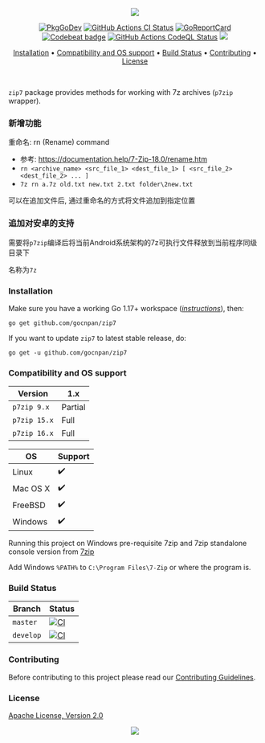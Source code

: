 <p align="center"><a href="#readme"><img src="https://gh.kaos.st/go-zip7.svg"/></a></p>

<p align="center">
  <a href="https://kaos.sh/g/zip7.v1"><img src="https://gh.kaos.st/godoc.svg" alt="PkgGoDev"></a>
  <a href="https://kaos.sh/w/zip7/ci"><img src="https://kaos.sh/w/zip7/ci.svg" alt="GitHub Actions CI Status" /></a>
  <a href="https://kaos.sh/r/zip7"><img src="https://kaos.sh/r/zip7.svg" alt="GoReportCard" /></a>
  <a href="https://kaos.sh/b/zip7"><img src="https://codebeat.co/badges/11fb655d-8da8-4694-a32b-b95ff9eed602" alt="Codebeat badge" /></a>
  <a href="https://kaos.sh/w/zip7/codeql"><img src="https://kaos.sh/w/zip7/codeql.svg" alt="GitHub Actions CodeQL Status" /></a>
  <a href="#license"><img src="https://gh.kaos.st/apache2.svg"></a>
</p>

<p align="center"><a href="#installation">Installation</a> • <a href="#compatibility-and-os-support">Compatibility and OS support</a> • <a href="#build-status">Build Status</a> • <a href="#contributing">Contributing</a> • <a href="#license">License</a></p>

<br/>

`zip7` package provides methods for working with 7z archives (`p7zip` wrapper).

### 新增功能
重命名: rn (Rename) command
- 参考: https://documentation.help/7-Zip-18.0/rename.htm
- `rn <archive_name> <src_file_1> <dest_file_1> [ <src_file_2> <dest_file_2> ... ]`
- `7z rn a.7z old.txt new.txt 2.txt folder\2new.txt`

可以在追加文件后, 通过重命名的方式将文件追加到指定位置

### 追加对安卓的支持
需要将`p7zip`编译后将当前Android系统架构的7z可执行文件释放到当前程序同级目录下

名称为`7z`

### Installation

Make sure you have a working Go 1.17+ workspace (_[instructions](https://golang.org/doc/install)_), then:

```
go get github.com/gocnpan/zip7
```

If you want to update `zip7` to latest stable release, do:

```
go get -u github.com/gocnpan/zip7
```

### Compatibility and OS support

|      Version |     1.x |
|--------------|---------|
|  `p7zip 9.x` | Partial |
| `p7zip 15.x` |    Full |
| `p7zip 16.x` |    Full |

| OS       | Support            |
|----------|--------------------|
| Linux    | :heavy_check_mark: |
| Mac OS X | :heavy_check_mark: |
| FreeBSD  | :heavy_check_mark: |
| Windows  | :heavy_check_mark: |

Running this project on Windows pre-requisite 7zip and 7zip standalone console version from [7zip](https://www.7-zip.org/download.html) 

Add Windows `%PATH%` to `C:\Program Files\7-Zip` or where the program is.

### Build Status

| Branch | Status |
|--------|--------|
| `master` | [![CI](https://kaos.sh/w/zip7/ci.svg?branch=master)](https://kaos.sh/w/zip7/ci?query=branch:master) |
| `develop` | [![CI](https://kaos.sh/w/zip7/ci.svg?branch=develop)](https://kaos.sh/w/zip7/ci?query=branch:develop) |

### Contributing

Before contributing to this project please read our [Contributing Guidelines](https://github.com/essentialkaos/contributing-guidelines#contributing-guidelines).

### License

[Apache License, Version 2.0](https://www.apache.org/licenses/LICENSE-2.0)

<p align="center"><a href="https://essentialkaos.com"><img src="https://gh.kaos.st/ekgh.svg"/></a></p>
